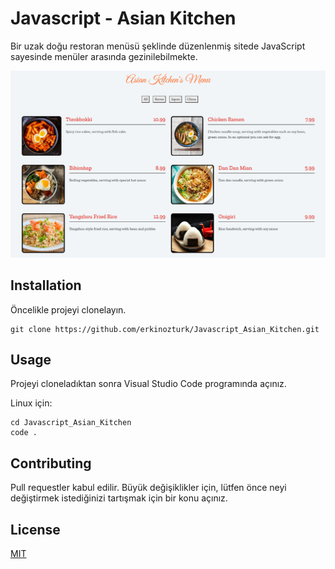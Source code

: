# Javascript - Asian Kitchen
Bir uzak doğu restoran menüsü şeklinde düzenlenmiş sitede JavaScript sayesinde menüler arasında gezinilebilmekte.

![](img/asian_kitchen_menu.png)

## Installation
Öncelikle projeyi clonelayın.
```
git clone https://github.com/erkinozturk/Javascript_Asian_Kitchen.git
```

## Usage
Projeyi cloneladıktan sonra Visual Studio Code programında açınız.

Linux için:

```
cd Javascript_Asian_Kitchen
code .
```

## Contributing
Pull requestler kabul edilir. Büyük değişiklikler için, lütfen önce neyi değiştirmek istediğinizi tartışmak için bir konu açınız.

## License
[MIT](https://choosealicense.com/)